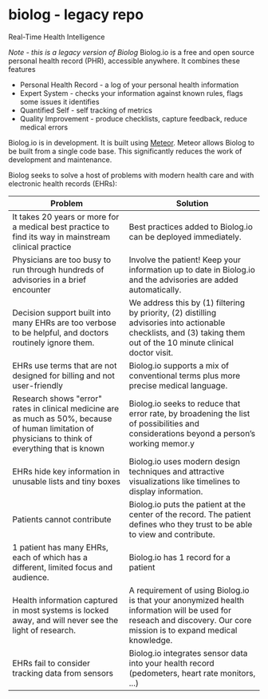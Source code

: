 biolog - legacy repo
========
Real-Time Health Intelligence

*Note - this is a legacy version of Biolog*
Biolog.io is a free and open source personal health record (PHR), accessible anywhere.
It combines these features
* Personal Health Record - a log of your personal health information
* Expert System - checks your information against known rules, flags some issues it identifies
* Quantified Self - self tracking of metrics
* Quality Improvement - produce checklists, capture feedback, reduce medical errors

Biolog.io is in development.
It is built using [Meteor](http://meteor.com).
Meteor allows Biolog to be built from a single code base.
This significantly reduces the work of development and maintenance.

Biolog seeks to solve a host of problems with modern health care and with electronic health records (EHRs):

| Problem | Solution |
| --- | --- |
| It takes 20 years or more for a medical best practice to find its way in mainstream clinical practice | Best practices added to Biolog.io can be deployed immediately. |
| Physicians are too busy to run through hundreds of advisories in a brief encounter | Involve the patient!  Keep your information up to date in Biolog.io and the advisories are added automatically. |
| Decision support built into many EHRs are too verbose to be helpful, and doctors routinely ignore them. | We address this by (1) filtering by priority, (2) distilling advisories into actionable checklists, and (3) taking them out of the 10 minute clinical doctor visit. |
| EHRs use terms that are not designed for billing and not user-friendly | Biolog.io supports a mix of conventional terms plus more precise medical language. |
| Research shows "error" rates in clinical medicine are as much as 50%, because of human limitation of physicians to think of everything that is known | Biolog.io seeks to reduce that error rate, by broadening the list of possibilities and considerations beyond a person’s working memor.y |
| EHRs hide key information in unusable lists and tiny boxes | Biolog.io uses modern design techniques and attractive visualizations like timelines to display information. |
| Patients cannot contribute | Biolog.io puts the patient at the center of the record.  The patient defines who they trust to be able to view and contribute. |
1 patient has many EHRs, each of which has a different, limited focus and audience. | Biolog.io has 1 record for a patient
| Health information captured in most systems is locked away, and will never see the light of research. | A requirement of using Biolog.io is that your anonymized health information will be used for reseach and discovery.  Our core mission is to expand medical knowledge. |
| EHRs fail to consider tracking data from sensors | Biolog.io integrates sensor data into your health record (pedometers, heart rate monitors, ...) |
